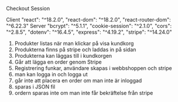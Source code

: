 Checkout Session

Client
   "react": "^18.2.0",
    "react-dom": "^18.2.0",
    "react-router-dom": "^6.22.3"
Server
    "bcrypt": "^5.1.1",
    "cookie-session": "^2.1.0",
    "cors": "^2.8.5",
    "dotenv": "^16.4.5",
    "express": "^4.19.2",
    "stripe": "^14.24.0"

1. Produkter listas när man klickar på visa kundkorg
2. Produkterna finns på stripe och laddas in på sidan
3. Produkterna kan läggas till i kundkorgen
4. Går att lägga en order genom Stripe
5. Registrering funkar, användare skapas i webbshoppen och stripe
6. man kan logga in och logga ut
7. går inte att placera en order om man inte är inloggad
8. sparas i JSON fil
9. ordern sparas inte om man inte får bekräftelse från stripe
